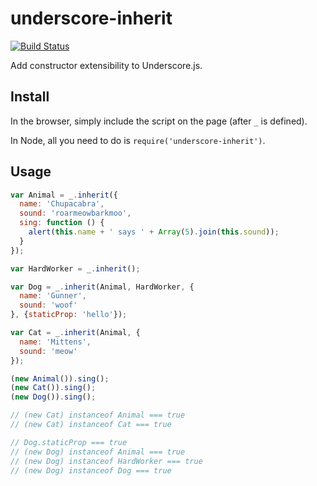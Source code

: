 # underscore-inherit

[![Build Status](https://secure.travis-ci.org/caseywebdev/underscore-inherit.png)](http://travis-ci.org/caseywebdev/underscore-inherit)

Add constructor extensibility to Underscore.js.

## Install

In the browser, simply include the script on the page (after `_` is defined).

In Node, all you need to do is `require('underscore-inherit')`.

## Usage

```js
var Animal = _.inherit({
  name: 'Chupacabra',
  sound: 'roarmeowbarkmoo',
  sing: function () {
    alert(this.name + ' says ' + Array(5).join(this.sound));
  }
});

var HardWorker = _.inherit();

var Dog = _.inherit(Animal, HardWorker, {
  name: 'Gunner',
  sound: 'woof'
}, {staticProp: 'hello'});

var Cat = _.inherit(Animal, {
  name: 'Mittens',
  sound: 'meow'
});

(new Animal()).sing();
(new Cat()).sing();
(new Dog()).sing();

// (new Cat) instanceof Animal === true
// (new Cat) instanceof Cat === true

// Dog.staticProp === true
// (new Dog) instanceof Animal === true
// (new Dog) instanceof HardWorker === true
// (new Dog) instanceof Dog === true
```
